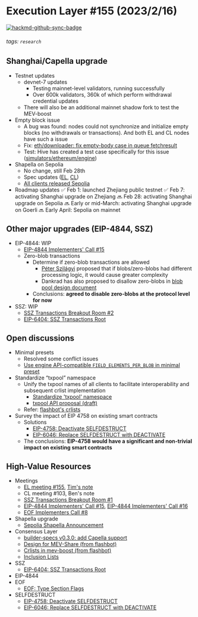 # Execution Layer #155 (2023/2/16)

[![hackmd-github-sync-badge](https://hackmd.io/LyNv_ZJvSsqJaHRQEWIiWQ/badge)](https://github.com/LuozhuZhang/ethereum-protocol-updates/blob/main/RaD-updates/el_155.md)


###### tags: `research`

## Shanghai/Capella upgrade
- Testnet updates
    - devnet-7 updates
        - Testing mainnet-level validators, running successfully
        - Over 600k validators, 360k of which perform withdrawal credential updates
    - There will also be an additional mainnet shadow fork to test the MEV-boost
- Empty block issue
    - A bug was found: nodes could not synchronize and initialize empty blocks (no withdrawals or transactions). And both EL and CL nodes have such a issue
    - Fix: [eth/downloader: fix empty-body case in queue fetchresult](https://github.com/ethereum/go-ethereum/pull/26707/files)
    - Test: Hive has created a test case specifically for this issue ([simulators/ethereum/engine](https://github.com/ethereum/hive/pull/711/files))
- Shapella on Sepolia
    - No change, still Feb 28th
    - Spec updates ([EL](https://github.com/ethereum/execution-specs/blob/master/network-upgrades/mainnet-upgrades/shanghai.md), [CL](https://github.com/ethereum/consensus-specs/releases/tag/v1.3.0-rc.3))
    - [All clients released Sepolia](https://blog.ethereum.org/2023/02/21/sepolia-shapella-announcement)
- Roadmap updates
✅ Feb 1: launched Zhejiang public testnet
✅ Feb 7: activating Shanghai upgrade on Zhejiang
🔜 Feb 28: activating Shanghai upgrade on Sepolia
🔜 Early or mid-March: activating Shanghai upgrade on Goerli
🔜 Early April: Sepolia on mainnet
## Other major upgrades (EIP-4844, SSZ)
- EIP-4844: WIP
    - [EIP-4844 Implementers' Call #15](https://github.com/ethereum/pm/issues/722)
    - Zero-blob transactions
        - Determine if zero-blob transactions are allowed
            - [Péter Szilágyi](https://twitter.com/peter_szilagyi) proposed that if blobs/zero-blobs had different processing logic, it would cause greater complexity
            - Dankrad has also proposed to disallow zero-blobs in [blob pool design document](https://gist.github.com/karalabe/e1c4e4c2a226926498cc9816d383cecb?permalink_comment_id=4446810#gistcomment-4446810)
        - Conclusions: **agreed to disable zero-blobs at the protocol level for now**
- SSZ: WIP
    - [SSZ Transactions Breakout Room #2](https://github.com/ethereum/pm/issues/727)
    - [EIP-6404: SSZ Transactions Root](https://eips.ethereum.org/EIPS/eip-6404)
## Open discussions
- Minimal presets
    - Resolved some conflict issues
    - [Use engine API-compatible `FIELD_ELEMENTS_PER_BLOB` in minimal preset](https://github.com/ethereum/consensus-specs/pull/3255)
- Standardize “txpool” namespace
    - Unify the txpool names of all clients to facilitate interoperability and subsequent crlist implementation
        - [Standardize 'txpool' namespace](https://github.com/ethereum/execution-apis/pull/353)
        - [txpool API proposal (draft)](https://notes.ethereum.org/@wslyvh/txpool-api)
    - Refer: [flashbot's crlists](https://github.com/flashbots/mev-boost/issues/215)
- Survey the impact of EIP 4758 on existing smart contracts
    - Solutions
        - [EIP-4758: Deactivate SELFDESTRUCT](https://eips.ethereum.org/EIPS/eip-6404)
        - [EIP-6046: Replace SELFDESTRUCT with DEACTIVATE](https://eips.ethereum.org/EIPS/eip-6046)
    - The conclusions: **EIP-4758 would have a significant and non-trivial impact on existing smart contracts**

## High-Value Resources
- Meetings
    - [EL meeting #155](https://github.com/ethereum/pm/issues/720), [Tim's note](https://twitter.com/TimBeiko/thread/1626258565035081728)
    - CL meeting #103, Ben's note
    - [SSZ Transactions Breakout Room #1](https://github.com/ethereum/pm/issues/721)
    - [EIP-4844 Implementers' Call #15](https://github.com/ethereum/pm/issues/722), [EIP-4844 Implementers' Call #16](https://github.com/ethereum/pm/issues/726)
    - [EOF Implementers Call #8](https://github.com/ethereum/pm/issues/728)
- Shapella upgrade
    - [Sepolia Shapella Announcement](https://blog.ethereum.org/2023/02/21/sepolia-shapella-announcement)
- Consensus Layer
    - [builder-specs v0.3.0: add Capella support](https://github.com/ethereum/builder-specs/releases/tag/v0.3.0)
    - [Design for MEV-Share (from flashbot)](https://collective.flashbots.net/t/mev-share-programmably-private-orderflow-to-share-mev-with-users/1264/1)
    - [Crlists in mev-boost (from flashbot)](https://github.com/flashbots/mev-boost/issues/215)
    - [Inclusion Lists](https://iyusufali.xyz/writings/inclusion-lists)
- SSZ
    - [EIP-6404: SSZ Transactions Root](https://eips.ethereum.org/EIPS/eip-6404)
- EIP-4844
- EOF
    - [EOF: Type Section Flags](https://notes.ethereum.org/@ipsilon/SJbHuChTj)
- SELFDESTRUCT
    - [EIP-4758: Deactivate SELFDESTRUCT](https://eips.ethereum.org/EIPS/eip-6404)
    - [EIP-6046: Replace SELFDESTRUCT with DEACTIVATE](https://eips.ethereum.org/EIPS/eip-6046)